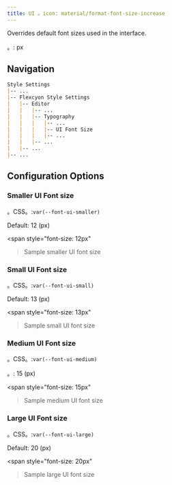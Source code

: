 ```yaml
---
title: UI 。icon: material/format-font-size-increase
---
```


Overrides default font sizes used in the interface.

。: px

## Navigation

```md
Style Settings
|-- ...
|-- Flexcyon Style Settings
|   |-- Editor
|   |   |-- ...
|   |   |-- Typography
|   |   |   |-- ...
|   |   |   |-- UI Font Size
|   |   |   |-- ...
|   |   |-- ...
|   |-- ...
|-- ...
```

## Configuration Options

### Smaller UI Font size

。CSS。:`var(--font-ui-smaller)`

Default: 12 (px)

<span style="font-size: 12px"
>Sample smaller UI font size</span>

### Small UI Font size

。CSS。:`var(--font-ui-small)`

Default: 13 (px)

<span style="font-size: 13px"
>Sample small UI font size</span>

### Medium UI Font size

。CSS。:`var(--font-ui-medium)`

。: 15 (px)

<span style="font-size: 15px"
>Sample medium UI font size</span>

### Large UI Font size

。CSS。:`var(--font-ui-large)`

Default: 20 (px)

<span style="font-size: 20px"
>Sample large UI font size</span>
